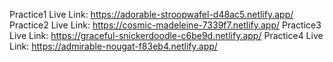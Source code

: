 Practice1 Live Link: https://adorable-stroopwafel-d48ac5.netlify.app/
Practice2 Live Link: https://cosmic-madeleine-7339f7.netlify.app/
Practice3 Live Link: https://graceful-snickerdoodle-c6be9d.netlify.app/
Practice4 Live Link: https://admirable-nougat-f83eb4.netlify.app/

